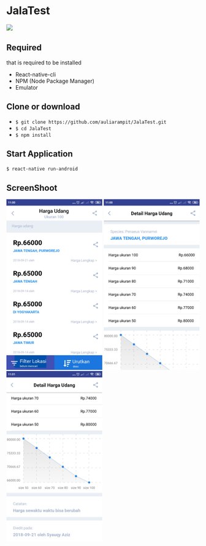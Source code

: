 # JalaTest

<img src= 'https://www.innofied.com/wp-content/uploads/2018/12/2018-12-06.jpg' />

## Required

that is required to be installed
- React-native-cli
- NPM (Node Package Manager)
- Emulator

## Clone or download
- `$ git clone https://github.com/auliarampit/JalaTest.git`
- `$ cd JalaTest`
- `$ npm install`

## Start Application
  `$ react-native run-android`

## ScreenShoot
<img src= "https://github.com/auliarampit/JalaTest/blob/master/src/assets/image/WhatsApp%20Image%202019-09-24%20at%2011.04.09.jpeg" width="250" alt="accessibility text" />
<img src= "https://github.com/auliarampit/JalaTest/blob/master/src/assets/image/WhatsApp%20Image%202019-09-24%20at%2011.04.09%20(1).jpeg" width="250" alt="accessibility text" />
<img src= "https://github.com/auliarampit/JalaTest/blob/master/src/assets/image/WhatsApp%20Image%202019-09-24%20at%2011.04.09%20(2).jpeg" width="250" alt="accessibility text" />
